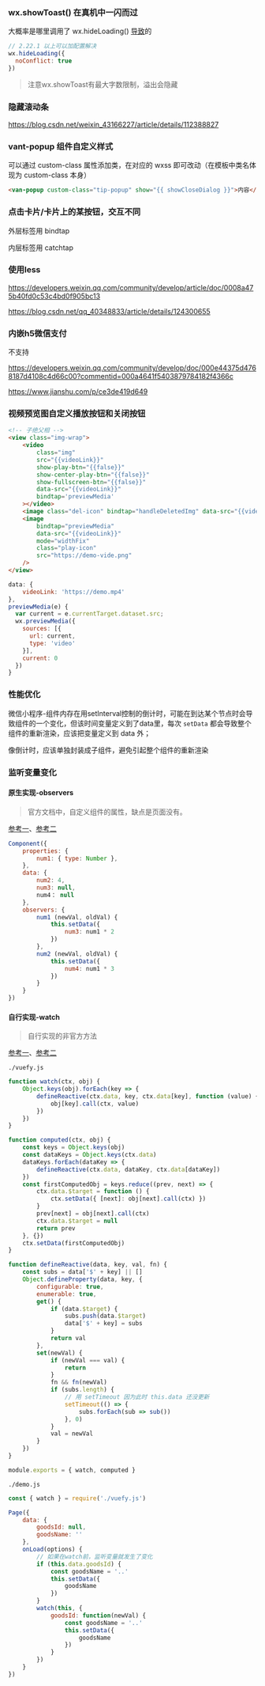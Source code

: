 ### wx.showToast() 在真机中一闪而过

大概率是哪里调用了 wx.hideLoading() [导致](https://developers.weixin.qq.com/miniprogram/dev/api/ui/interaction/wx.hideLoading.html)的

```javascript
// 2.22.1 以上可以加配置解决
wx.hideLoading({
  noConflict: true
})
```

> 注意wx.showToast有最大字数限制，溢出会隐藏



### 隐藏滚动条

https://blog.csdn.net/weixin_43166227/article/details/112388827



### vant-popup 组件自定义样式

可以通过 custom-class 属性添加类，在对应的 wxss 即可改动（在模板中类名体现为 custom-class 本身）

```html
<van-popup custom-class="tip-popup" show="{{ showCloseDialog }}">内容</van-popup>
```



### 点击卡片/卡片上的某按钮，交互不同

外层标签用 bindtap

内层标签用 catchtap



### 使用less

https://developers.weixin.qq.com/community/develop/article/doc/0008a475b40fd0c53c4bd0f905bc13

https://blog.csdn.net/qq_40348833/article/details/124300655



### 内嵌h5微信支付

不支持

https://developers.weixin.qq.com/community/develop/doc/000e44375d4768187d4108c4d66c00?commentid=000a4641f5403879784182f4366c

https://www.jianshu.com/p/ce3de419d649



### 视频预览图自定义播放按钮和关闭按钮

```html
<!-- 子绝父相 -->
<view class="img-wrap">
    <video
        class="img"
        src="{{videoLink}}"
        show-play-btn="{{false}}"
        show-center-play-btn="{{false}}"
        show-fullscreen-btn="{{false}}"
        data-src="{{videoLink}}"
        bindtap='previewMedia'
    ></video>
    <image class="del-icon" bindtap="handleDeletedImg" data-src="{{videoLink}}" src="https://demo-close.png"></image>
    <image
        bindtap="previewMedia"
        data-src="{{videoLink}}"
        mode="widthFix"
        class="play-icon"
        src="https://demo-vide.png"
    />
</view>
```

```javascript
data: {
    videoLink: 'https://demo.mp4'
},
previewMedia(e) {
  var current = e.currentTarget.dataset.src;
  wx.previewMedia({
    sources: [{
      url: current,
      type: 'video'
    }],
    current: 0
  })
}
```



### 性能优化

微信小程序-组件内存在用setInterval控制的倒计时，可能在到达某个节点时会导致组件的一个变化，但该时间变量定义到了data里，每次 `setData` 都会导致整个组件的重新渲染，应该把变量定义到 data 外；

像倒计时，应该单独封装成子组件，避免引起整个组件的重新渲染



### 监听变量变化

#### 原生实现-observers

> 官方文档中，自定义组件的属性，缺点是页面没有。

[参考一](https://developers.weixin.qq.com/miniprogram/dev/reference/api/Component.html#%E5%8F%82%E6%95%B0)、[参考二](https://developers.weixin.qq.com/miniprogram/dev/framework/custom-component/observer.html)

```javascript
Component({
    properties: {
        num1: { type: Number },
    },
    data: {
        num2: 4,
        num3: null,
        num4： null
    },
    observers: {
        num1 (newVal, oldVal) {
            this.setData({
                num3: num1 * 2
            })
        },
        num2 (newVal, oldVal) {
            this.setData({
                num4: num1 * 3
            })
        }
    }
})
```



#### 自行实现-watch

> 自行实现的非官方方法

[参考一](https://zhuanlan.zhihu.com/p/35204641)、[参考二](https://github.com/donghaohao/vuefy)

`./vuefy.js`

```javascript
function watch(ctx, obj) {
    Object.keys(obj).forEach(key => {
        defineReactive(ctx.data, key, ctx.data[key], function (value) {
            obj[key].call(ctx, value)
        })
    })
}

function computed(ctx, obj) {
    const keys = Object.keys(obj)
    const dataKeys = Object.keys(ctx.data)
    dataKeys.forEach(dataKey => {
        defineReactive(ctx.data, dataKey, ctx.data[dataKey])
    })
    const firstComputedObj = keys.reduce((prev, next) => {
        ctx.data.$target = function () {
            ctx.setData({ [next]: obj[next].call(ctx) })
        }
        prev[next] = obj[next].call(ctx)
        ctx.data.$target = null
        return prev
    }, {})
    ctx.setData(firstComputedObj)
}

function defineReactive(data, key, val, fn) {
    const subs = data['$' + key] || []
    Object.defineProperty(data, key, {
        configurable: true,
        enumerable: true,
        get() {
            if (data.$target) {
                subs.push(data.$target)
                data['$' + key] = subs
            }
            return val
        },
        set(newVal) {
            if (newVal === val) {
                return
            }
            fn && fn(newVal)
            if (subs.length) {
                // 用 setTimeout 因为此时 this.data 还没更新
                setTimeout(() => {
                    subs.forEach(sub => sub())
                }, 0)
            }
            val = newVal
        }
    })
}

module.exports = { watch, computed }
```

`./demo.js`

```javascript
const { watch } = require('./vuefy.js')

Page({
    data: {
        goodsId: null,
        goodsName: ''
    },
    onLoad(options) {
        // 如果在watch前，监听变量就发生了变化
        if (this.data.goodsId) {
            const goodsName = '..'
            this.setData({
                goodsName
            })
        }
        watch(this, {
            goodsId: function(newVal) {
                const goodsName = '..'
                this.setData({
                    goodsName
                })
            }
        })
    }
})
```

